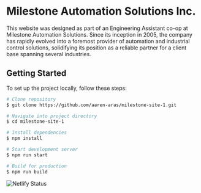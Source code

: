 # Milestone Automation Solutions Inc. 

This website was designed as part of an Engineering Assistant co-op at Milestone Automation Solutions. Since its inception in 2005, the company has rapidly evolved into a foremost provider of automation and industrial control solutions, solidifying its position as a reliable partner for a client base spanning several industries.

## Getting Started

To set up the project locally, follow these steps:
```bash
# Clone repository 
$ git clone https://github.com/aaren-aras/milestone-site-1.git

# Navigate into project directory
$ cd milestone-site-1

# Install dependencies
$ npm install

# Start development server
$ npm run start

# Build for production
$ npm run build
```

![Netlify Status](https://api.netlify.com/api/v1/badges/94615e46-7f1a-47a8-90a3-7a7b11110db0/deploy-status)


